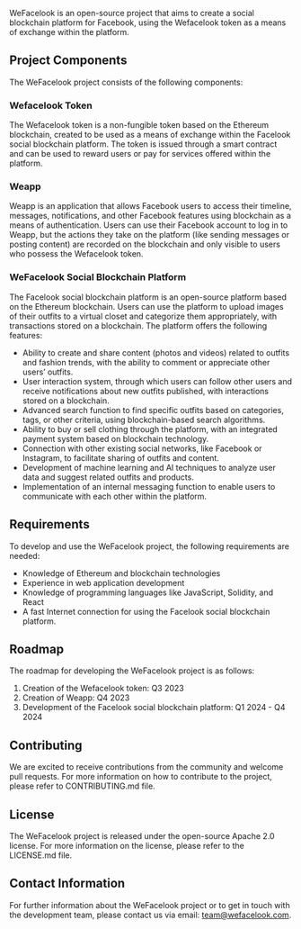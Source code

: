 WeFacelook is an open-source project that aims to create a social blockchain platform for Facebook, using the Wefacelook token as a means of exchange within the platform.

## Project Components

The WeFacelook project consists of the following components:

### Wefacelook Token

The Wefacelook token is a non-fungible token based on the Ethereum blockchain, created to be used as a means of exchange within the Facelook social blockchain platform. The token is issued through a smart contract and can be used to reward users or pay for services offered within the platform.

### Weapp

Weapp is an application that allows Facebook users to access their timeline, messages, notifications, and other Facebook features using blockchain as a means of authentication. Users can use their Facebook account to log in to Weapp, but the actions they take on the platform (like sending messages or posting content) are recorded on the blockchain and only visible to users who possess the Wefacelook token.

### WeFacelook Social Blockchain Platform

The Facelook social blockchain platform is an open-source platform based on the Ethereum blockchain. Users can use the platform to upload images of their outfits to a virtual closet and categorize them appropriately, with transactions stored on a blockchain. The platform offers the following features:

- Ability to create and share content (photos and videos) related to outfits and fashion trends, with the ability to comment or appreciate other users’ outfits.
- User interaction system, through which users can follow other users and receive notifications about new outfits published, with interactions stored on a blockchain.
- Advanced search function to find specific outfits based on categories, tags, or other criteria, using blockchain-based search algorithms.
- Ability to buy or sell clothing through the platform, with an integrated payment system based on blockchain technology.
- Connection with other existing social networks, like Facebook or Instagram, to facilitate sharing of outfits and content.
- Development of machine learning and AI techniques to analyze user data and suggest related outfits and products.
- Implementation of an internal messaging function to enable users to communicate with each other within the platform.

## Requirements

To develop and use the WeFacelook project, the following requirements are needed:

- Knowledge of Ethereum and blockchain technologies
- Experience in web application development
- Knowledge of programming languages like JavaScript, Solidity, and React
- A fast Internet connection for using the Facelook social blockchain platform.

## Roadmap

The roadmap for developing the WeFacelook project is as follows:

1. Creation of the Wefacelook token: Q3 2023
2. Creation of Weapp: Q4 2023
3. Development of the Facelook social blockchain platform: Q1 2024 - Q4 2024

## Contributing

We are excited to receive contributions from the community and welcome pull requests. For more information on how to contribute to the project, please refer to CONTRIBUTING.md file.

## License

The WeFacelook project is released under the open-source Apache 2.0 license. For more information on the license, please refer to the LICENSE.md file.

## Contact Information

For further information about the WeFacelook project or to get in touch with the development team, please contact us via email: team@wefacelook.com.

